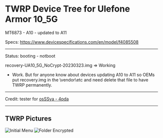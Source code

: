 # TWRP Device Tree for Ulefone Armor 10_5G
MT6873 - A10 - updated to A11

Specs: https://www.devicespecifications.com/en/model/f4085508

---------------
Status: booting - notboot

recovery-UA10_5G_NoCrypt-20230323.img => Working
 - Work. But for anyone know about devices updating A10 to A11 so OEMs put recovery.img in the \vendor\etc and need delete that file to have TWRP permanently.
------------------------------------
Credit: tester for [osSSya - 4pda](https://4pda.to/forum/index.php?showuser=1949259)

--------------------------------
TWRP Pictures
-------------
![Initial Menu](https://github.com/lopestom/twrp_device_ulefone_Armor_10_5G/)
![Folder Encrypted](https://github.com/lopestom/twrp_device_ulefone_Armor_10_5G/)


